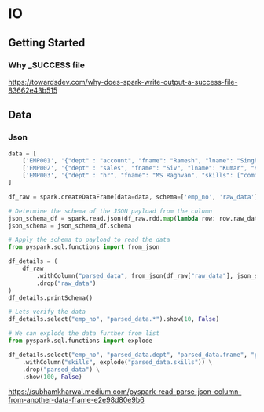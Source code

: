 # IO

## Getting Started

### Why _SUCCESS file

https://towardsdev.com/why-does-spark-write-output-a-success-file-83662e43b515

## Data

### Json

```python
data = [
    ['EMP001', '{"dept" : "account", "fname": "Ramesh", "lname": "Singh", "skills": ["excel", "tally", "word"]}'],
    ['EMP002', '{"dept" : "sales", "fname": "Siv", "lname": "Kumar", "skills": ["biking", "sales"]}'],
    ['EMP003', '{"dept" : "hr", "fname": "MS Raghvan", "skills": ["communication", "soft-skills"]}']
]

df_raw = spark.createDataFrame(data=data, schema=['emp_no', 'raw_data'])
```

```python
# Determine the schema of the JSON payload from the column
json_schema_df = spark.read.json(df_raw.rdd.map(lambda row: row.raw_data))
json_schema = json_schema_df.schema
```

```python
# Apply the schema to payload to read the data
from pyspark.sql.functions import from_json

df_details = (
    df_raw
        .withColumn("parsed_data", from_json(df_raw["raw_data"], json_schema))
        .drop("raw_data")
)
df_details.printSchema()
```

```python
# Lets verify the data
df_details.select("emp_no", "parsed_data.*").show(10, False)
```

```python
# We can explode the data further from list
from pyspark.sql.functions import explode

df_details.select("emp_no", "parsed_data.dept", "parsed_data.fname", "parsed_data.lname", "parsed_data") \
    .withColumn("skills", explode("parsed_data.skills")) \
    .drop("parsed_data") \
    .show(100, False)
```

https://subhamkharwal.medium.com/pyspark-read-parse-json-column-from-another-data-frame-e2e98d80e9b6
